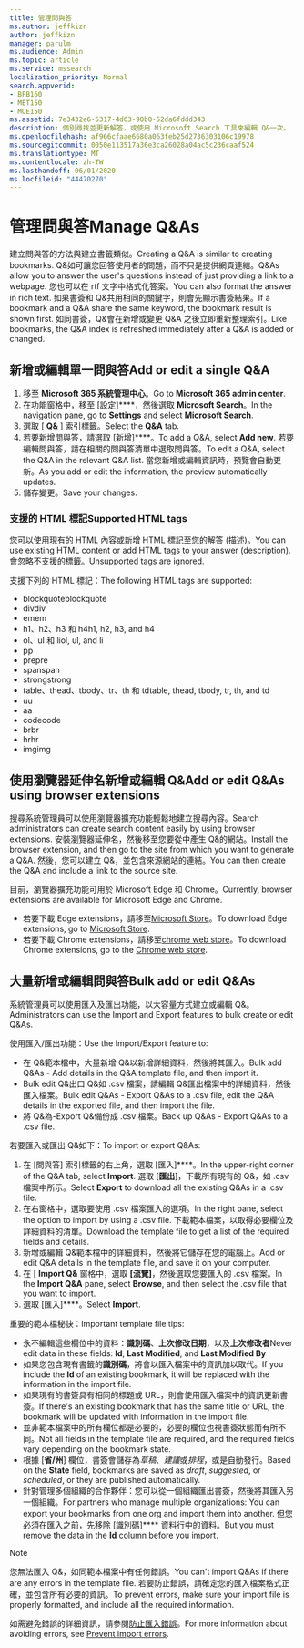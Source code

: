 ```yaml
---
title: 管理問與答
ms.author: jeffkizn
author: jeffkizn
manager: parulm
ms.audience: Admin
ms.topic: article
ms.service: mssearch
localization_priority: Normal
search.appverid:
- BFB160
- MET150
- MOE150
ms.assetid: 7e3432e6-5317-4d63-90b0-52da6fddd343
description: 個別尋找並更新解答，或使用 Microsoft Search 工具來編輯 Q&一次。
ms.openlocfilehash: af966cfaae6680a063feb25d2736303106c19978
ms.sourcegitcommit: 0050e113517a36e3ca26028a04ac5c236caaf524
ms.translationtype: MT
ms.contentlocale: zh-TW
ms.lasthandoff: 06/01/2020
ms.locfileid: "44470270"
---
```

# <a name="manage-qas"></a><span data-ttu-id="1e873-103">管理問與答</span><span class="sxs-lookup"><span data-stu-id="1e873-103">Manage Q&As</span></span>

<span data-ttu-id="1e873-104">建立問與答的方法與建立書籤類似。</span><span class="sxs-lookup"><span data-stu-id="1e873-104">Creating a Q&A is similar to creating bookmarks.</span></span> <span data-ttu-id="1e873-105">Q&如可讓您回答使用者的問題，而不只是提供網頁連結。</span><span class="sxs-lookup"><span data-stu-id="1e873-105">Q&As allow you to answer the user's questions instead of just providing a link to a webpage.</span></span> <span data-ttu-id="1e873-106">您也可以在 rtf 文字中格式化答案。</span><span class="sxs-lookup"><span data-stu-id="1e873-106">You can also format the answer in rich text.</span></span> <span data-ttu-id="1e873-107">如果書簽和 Q&共用相同的關鍵字，則會先顯示書簽結果。</span><span class="sxs-lookup"><span data-stu-id="1e873-107">If a bookmark and a Q&A share the same keyword, the bookmark result is shown first.</span></span> <span data-ttu-id="1e873-108">如同書簽，Q&會在新增或變更 Q&A 之後立即重新整理索引。</span><span class="sxs-lookup"><span data-stu-id="1e873-108">Like bookmarks, the Q&A index is refreshed immediately after a Q&A is added or changed.</span></span>

## <a name="add-or-edit-a-single-qa"></a><span data-ttu-id="1e873-109">新增或編輯單一問與答</span><span class="sxs-lookup"><span data-stu-id="1e873-109">Add or edit a single Q&A</span></span>

1. <span data-ttu-id="1e873-110">移至 **Microsoft 365 系統管理中心**。</span><span class="sxs-lookup"><span data-stu-id="1e873-110">Go to **Microsoft 365 admin center**.</span></span>
1. <span data-ttu-id="1e873-111">在功能窗格中，移至 [設定]\*\*\*\*，然後選取 **Microsoft Search**。</span><span class="sxs-lookup"><span data-stu-id="1e873-111">In the navigation pane, go to **Settings** and select **Microsoft Search**.</span></span>
1. <span data-ttu-id="1e873-112">選取 [ **Q&** ] 索引標籤。</span><span class="sxs-lookup"><span data-stu-id="1e873-112">Select the **Q&A** tab.</span></span>
1. <span data-ttu-id="1e873-113">若要新增問與答，請選取 [新增]\*\*\*\*。</span><span class="sxs-lookup"><span data-stu-id="1e873-113">To add a Q&A, select **Add new**.</span></span>
<span data-ttu-id="1e873-114">若要編輯問與答，請在相關的問與答清單中選取問與答。</span><span class="sxs-lookup"><span data-stu-id="1e873-114">To edit a Q&A, select the Q&A in the relevant Q&A list.</span></span> <span data-ttu-id="1e873-115">當您新增或編輯資訊時，預覽會自動更新。</span><span class="sxs-lookup"><span data-stu-id="1e873-115">As you add or edit the information, the preview automatically updates.</span></span>
1. <span data-ttu-id="1e873-116">儲存變更。</span><span class="sxs-lookup"><span data-stu-id="1e873-116">Save your changes.</span></span>

### <a name="supported-html-tags"></a><span data-ttu-id="1e873-117">支援的 HTML 標記</span><span class="sxs-lookup"><span data-stu-id="1e873-117">Supported HTML tags</span></span>

<span data-ttu-id="1e873-118">您可以使用現有的 HTML 內容或新增 HTML 標記至您的解答 (描述)。</span><span class="sxs-lookup"><span data-stu-id="1e873-118">You can use existing HTML content or add HTML tags to your answer (description).</span></span> <span data-ttu-id="1e873-119">會忽略不支援的標籤。</span><span class="sxs-lookup"><span data-stu-id="1e873-119">Unsupported tags are ignored.</span></span>

<span data-ttu-id="1e873-120">支援下列的 HTML 標記：</span><span class="sxs-lookup"><span data-stu-id="1e873-120">The following HTML tags are supported:</span></span>

- <span data-ttu-id="1e873-121">blockquote</span><span class="sxs-lookup"><span data-stu-id="1e873-121">blockquote</span></span>
- <span data-ttu-id="1e873-122">div</span><span class="sxs-lookup"><span data-stu-id="1e873-122">div</span></span>
- <span data-ttu-id="1e873-123">em</span><span class="sxs-lookup"><span data-stu-id="1e873-123">em</span></span>
- <span data-ttu-id="1e873-124">h1、h2、h3 和 h4</span><span class="sxs-lookup"><span data-stu-id="1e873-124">h1, h2, h3, and h4</span></span>
- <span data-ttu-id="1e873-125">ol、ul 和 li</span><span class="sxs-lookup"><span data-stu-id="1e873-125">ol, ul, and li</span></span>
- <span data-ttu-id="1e873-126">p</span><span class="sxs-lookup"><span data-stu-id="1e873-126">p</span></span>
- <span data-ttu-id="1e873-127">pre</span><span class="sxs-lookup"><span data-stu-id="1e873-127">pre</span></span>
- <span data-ttu-id="1e873-128">span</span><span class="sxs-lookup"><span data-stu-id="1e873-128">span</span></span>
- <span data-ttu-id="1e873-129">strong</span><span class="sxs-lookup"><span data-stu-id="1e873-129">strong</span></span>
- <span data-ttu-id="1e873-130">table、thead、tbody、tr、th 和 td</span><span class="sxs-lookup"><span data-stu-id="1e873-130">table, thead, tbody, tr, th, and td</span></span>
- <span data-ttu-id="1e873-131">u</span><span class="sxs-lookup"><span data-stu-id="1e873-131">u</span></span>
- <span data-ttu-id="1e873-132">a</span><span class="sxs-lookup"><span data-stu-id="1e873-132">a</span></span>
- <span data-ttu-id="1e873-133">code</span><span class="sxs-lookup"><span data-stu-id="1e873-133">code</span></span>
- <span data-ttu-id="1e873-134">br</span><span class="sxs-lookup"><span data-stu-id="1e873-134">br</span></span>
- <span data-ttu-id="1e873-135">hr</span><span class="sxs-lookup"><span data-stu-id="1e873-135">hr</span></span>
- <span data-ttu-id="1e873-136">img</span><span class="sxs-lookup"><span data-stu-id="1e873-136">img</span></span>

## <a name="add-or-edit-qas-using-browser-extensions"></a><span data-ttu-id="1e873-137">使用瀏覽器延伸名新增或編輯 Q&</span><span class="sxs-lookup"><span data-stu-id="1e873-137">Add or edit Q&As using browser extensions</span></span>

<span data-ttu-id="1e873-138">搜尋系統管理員可以使用瀏覽器擴充功能輕鬆地建立搜尋內容。</span><span class="sxs-lookup"><span data-stu-id="1e873-138">Search administrators can create search content easily by using browser extensions.</span></span> <span data-ttu-id="1e873-139">安裝瀏覽器延伸名，然後移至您要從中產生 Q&的網站。</span><span class="sxs-lookup"><span data-stu-id="1e873-139">Install the browser extension, and then go to the site from which you want to generate a Q&A.</span></span> <span data-ttu-id="1e873-140">然後，您可以建立 Q&，並包含來源網站的連結。</span><span class="sxs-lookup"><span data-stu-id="1e873-140">You can then create the Q&A and include a link to the source site.</span></span>

<span data-ttu-id="1e873-141">目前，瀏覽器擴充功能可用於 Microsoft Edge 和 Chrome。</span><span class="sxs-lookup"><span data-stu-id="1e873-141">Currently, browser extensions are available for Microsoft Edge and Chrome.</span></span>

- <span data-ttu-id="1e873-142">若要下載 Edge extensions，請移至[Microsoft Store](https://www.microsoft.com/p/microsoft-search-content-creator/9nrqdbcbwq55?activetab=pivot:overviewtab)。</span><span class="sxs-lookup"><span data-stu-id="1e873-142">To download Edge extensions, go to [Microsoft Store](https://www.microsoft.com/p/microsoft-search-content-creator/9nrqdbcbwq55?activetab=pivot:overviewtab).</span></span>
- <span data-ttu-id="1e873-143">若要下載 Chrome extensions，請移至[chrome web store](https://chrome.google.com/webstore/detail/microsoft-search-content/nocnablpaoeecfmfnjoheefkogmleipm)。</span><span class="sxs-lookup"><span data-stu-id="1e873-143">To download Chrome extensions, go to the [Chrome web store](https://chrome.google.com/webstore/detail/microsoft-search-content/nocnablpaoeecfmfnjoheefkogmleipm).</span></span>

## <a name="bulk-add-or-edit-qas"></a><span data-ttu-id="1e873-144">大量新增或編輯問與答</span><span class="sxs-lookup"><span data-stu-id="1e873-144">Bulk add or edit Q&As</span></span>

<span data-ttu-id="1e873-145">系統管理員可以使用匯入及匯出功能，以大容量方式建立或編輯 Q&。</span><span class="sxs-lookup"><span data-stu-id="1e873-145">Administrators can use the Import and Export features to bulk create or edit Q&As.</span></span>

<span data-ttu-id="1e873-146">使用匯入/匯出功能：</span><span class="sxs-lookup"><span data-stu-id="1e873-146">Use the Import/Export feature to:</span></span>

- <span data-ttu-id="1e873-147">在 Q&範本檔中，大量新增 Q&以新增詳細資料，然後將其匯入。</span><span class="sxs-lookup"><span data-stu-id="1e873-147">Bulk add Q&As - Add details in the Q&A template file, and then import it.</span></span>
- <span data-ttu-id="1e873-148">Bulk edit Q&出口 Q&如 .csv 檔案，請編輯 Q&匯出檔案中的詳細資料，然後匯入檔案。</span><span class="sxs-lookup"><span data-stu-id="1e873-148">Bulk edit Q&As - Export Q&As to a .csv file, edit the Q&A details in the exported file, and then import the file.</span></span>
- <span data-ttu-id="1e873-149">將 Q&為-Export Q&備份成 .csv 檔案。</span><span class="sxs-lookup"><span data-stu-id="1e873-149">Back up Q&As - Export Q&As to a .csv file.</span></span>

<span data-ttu-id="1e873-150">若要匯入或匯出 Q&如下：</span><span class="sxs-lookup"><span data-stu-id="1e873-150">To import or export Q&As:</span></span>

1. <span data-ttu-id="1e873-151">在 [問與答] 索引標籤的右上角，選取 [匯入]\*\*\*\*。</span><span class="sxs-lookup"><span data-stu-id="1e873-151">In the upper-right corner of the Q&A tab, select **Import**.</span></span>
<span data-ttu-id="1e873-152">選取 [**匯出**]，下載所有現有的 Q&，如 .csv 檔案中所示。</span><span class="sxs-lookup"><span data-stu-id="1e873-152">Select **Export** to download all the existing Q&As in a .csv file.</span></span>
1. <span data-ttu-id="1e873-153">在右窗格中，選取要使用 .csv 檔案匯入的選項。</span><span class="sxs-lookup"><span data-stu-id="1e873-153">In the right pane, select the option to import by using a .csv file.</span></span> <span data-ttu-id="1e873-154">下載範本檔案，以取得必要欄位及詳細資料的清單。</span><span class="sxs-lookup"><span data-stu-id="1e873-154">Download the template file to get a list of the required fields and details.</span></span>
1. <span data-ttu-id="1e873-155">新增或編輯 Q&範本檔中的詳細資料，然後將它儲存在您的電腦上。</span><span class="sxs-lookup"><span data-stu-id="1e873-155">Add or edit Q&A details in the template file, and save it on your computer.</span></span>
1. <span data-ttu-id="1e873-156">在 [ **Import Q&** 窗格中，選取 **[流覽]**，然後選取您要匯入的 .csv 檔案。</span><span class="sxs-lookup"><span data-stu-id="1e873-156">In the **Import Q&A** pane, select **Browse**, and then select the .csv file that you want to import.</span></span>
1. <span data-ttu-id="1e873-157">選取 [匯入]\*\*\*\*。</span><span class="sxs-lookup"><span data-stu-id="1e873-157">Select **Import**.</span></span>

<span data-ttu-id="1e873-158">重要的範本檔秘訣：</span><span class="sxs-lookup"><span data-stu-id="1e873-158">Important template file tips:</span></span>

- <span data-ttu-id="1e873-159">永不編輯這些欄位中的資料：**識別碼**、**上次修改日期**，以及**上次修改者**</span><span class="sxs-lookup"><span data-stu-id="1e873-159">Never edit data in these fields: **Id**, **Last Modified**, and **Last Modified By**</span></span>
- <span data-ttu-id="1e873-160">如果您包含現有書籤的**識別碼**，將會以匯入檔案中的資訊加以取代。</span><span class="sxs-lookup"><span data-stu-id="1e873-160">If you include the **Id** of an existing bookmark, it will be replaced with the information in the import file.</span></span>
- <span data-ttu-id="1e873-161">如果現有的書簽具有相同的標題或 URL，則會使用匯入檔案中的資訊更新書簽。</span><span class="sxs-lookup"><span data-stu-id="1e873-161">If there's an existing bookmark that has the same title or URL, the bookmark will be updated with information in the import file.</span></span>
- <span data-ttu-id="1e873-162">並非範本檔案中的所有欄位都是必要的，必要的欄位也視書簽狀態而有所不同。</span><span class="sxs-lookup"><span data-stu-id="1e873-162">Not all fields in the template file are required, and the required fields vary depending on the bookmark state.</span></span>
- <span data-ttu-id="1e873-163">根據 [**省/州**] 欄位，書簽會儲存為*草稿*、*建議*或*排程*，或是自動發行。</span><span class="sxs-lookup"><span data-stu-id="1e873-163">Based on the **State** field, bookmarks are saved as *draft*, *suggested*, or *scheduled*, or they are published automatically.</span></span>
- <span data-ttu-id="1e873-164">針對管理多個組織的合作夥伴：您可以從一個組織匯出書簽，然後將其匯入另一個組織。</span><span class="sxs-lookup"><span data-stu-id="1e873-164">For partners who manage multiple organizations: You can export your bookmarks from one org and import them into another.</span></span> <span data-ttu-id="1e873-165">但您必須在匯入之前，先移除 [識別碼]\*\*\*\* 資料行中的資料。</span><span class="sxs-lookup"><span data-stu-id="1e873-165">But you must remove the data in the **Id** column before you import.</span></span>

> [!NOTE]
> <span data-ttu-id="1e873-166">您無法匯入 Q&，如同範本檔案中有任何錯誤。</span><span class="sxs-lookup"><span data-stu-id="1e873-166">You can't import Q&As if there are any errors in the template file.</span></span> <span data-ttu-id="1e873-167">若要防止錯誤，請確定您的匯入檔案格式正確，並包含所有必要的資訊。</span><span class="sxs-lookup"><span data-stu-id="1e873-167">To prevent errors, make sure your import file is properly formatted, and include all the required information.</span></span>

<span data-ttu-id="1e873-168">如需避免錯誤的詳細資訊，請參閱[防止匯入錯誤](manage-bookmarks.md#prevent-import-errors)。</span><span class="sxs-lookup"><span data-stu-id="1e873-168">For more information about avoiding errors, see [Prevent import errors](manage-bookmarks.md#prevent-import-errors).</span></span>

